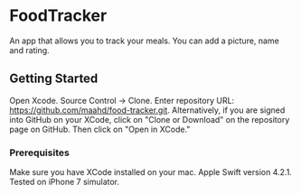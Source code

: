 #  FoodTracker

An app that allows you to track your meals. You can add a picture, name and rating.

## Getting Started

Open Xcode. Source Control -> Clone. Enter repository URL: https://github.com/maahd/food-tracker.git. Alternatively, if you are signed into GitHub on your XCode, click on "Clone or Download" on the repository page on GitHub. Then click on "Open in XCode."

### Prerequisites

Make sure you have XCode installed on your mac. Apple Swift version 4.2.1. Tested on iPhone 7 simulator.


